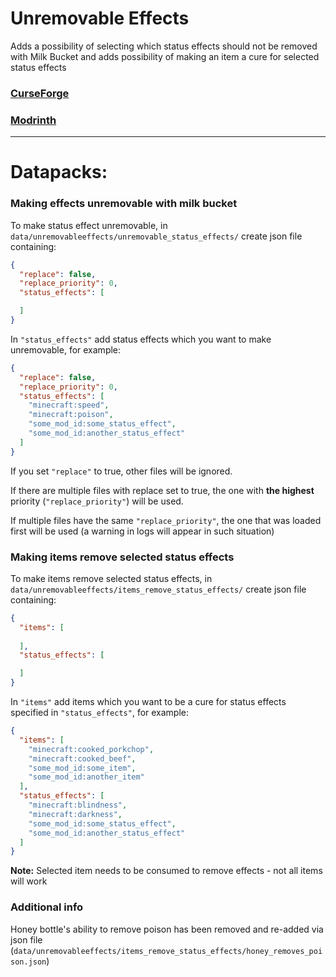 # Unremovable Effects
Adds a possibility of selecting which status effects should not be removed with Milk Bucket and adds possibility of
making an item a cure for selected status effects


### [CurseForge](https://www.curseforge.com/minecraft/mc-mods/unremovableeffects)
### [Modrinth](https://modrinth.com/mod/unremovable-effects)

-------------------------------------------------------------

# Datapacks:

### Making effects unremovable with milk bucket

To make status effect unremovable, in `data/unremovableeffects/unremovable_status_effects/` create json file containing:
```json
{
  "replace": false,
  "replace_priority": 0,
  "status_effects": [

  ]
}
```
In `"status_effects"` add status effects which you want to make unremovable, for example:
```json
{
  "replace": false,
  "replace_priority": 0,
  "status_effects": [
    "minecraft:speed",
    "minecraft:poison",
    "some_mod_id:some_status_effect",
    "some_mod_id:another_status_effect"
  ]
}
```

If you set `"replace"` to true, other files will be ignored.

If there are multiple files with replace set to true, the one with **the highest** priority (`"replace_priority"`) will be used.

If multiple files have the same `"replace_priority"`, the one that was loaded first will be used (a warning in logs will appear in such situation)

### Making items remove selected status effects

To make items remove selected status effects, in `data/unremovableeffects/items_remove_status_effects/` create json file containing:
```json
{
  "items": [
    
  ],
  "status_effects": [

  ]
}
```

In `"items"` add items which you want to be a cure for status effects specified in `"status_effects"`, for example:
```json
{
  "items": [
    "minecraft:cooked_porkchop",
    "minecraft:cooked_beef",
    "some_mod_id:some_item",
    "some_mod_id:another_item"
  ],
  "status_effects": [
    "minecraft:blindness",
    "minecraft:darkness",
    "some_mod_id:some_status_effect",
    "some_mod_id:another_status_effect"
  ]
}
```

**Note:** Selected item needs to be consumed to remove effects - not all items will work

### Additional info

Honey bottle's ability to remove poison has been removed and re-added via json file
(`data/unremovableeffects/items_remove_status_effects/honey_removes_poison.json`)